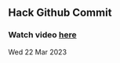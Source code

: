 
 ## Hack Github Commit 
 ### Watch video <a href="https://www.youtube.com">here</a> 
 Wed 22 Mar 2023 
